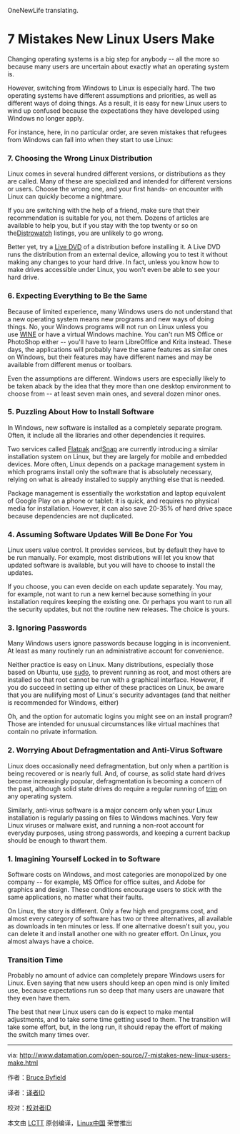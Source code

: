 OneNewLife translating.

7 Mistakes New Linux Users Make
===================

Changing operating systems is a big step for anybody -- all the more so because many users are uncertain about exactly what an operating system is.

However, switching from Windows to Linux is especially hard. The two operating systems have different assumptions and priorities, as well as different ways of doing things. As a result, it is easy for new Linux users to wind up confused because the expectations they have developed using Windows no longer apply.

For instance, here, in no particular order, are seven mistakes that refugees from Windows can fall into when they start to use Linux:

### 7\. Choosing the Wrong Linux Distribution

Linux comes in several hundred different versions, or distributions as they are called. Many of these are specialized and intended for different versions or users. Choose the wrong one, and your first hands- on encounter with Linux can quickly become a nightmare.

If you are switching with the help of a friend, make sure that their recommendation is suitable for you, not them. Dozens of articles are available to help you, but if you stay with the top twenty or so on the[Distrowatch][46] listings, you are unlikely to go wrong.

Better yet, try a [Live DVD][45] of a distribution before installing it. A Live DVD runs the distribution from an external device, allowing you to test it without making any changes to your hard drive. In fact, unless you know how to make drives accessible under Linux, you won't even be able to see your hard drive.

### 6\. Expecting Everything to Be the Same

Because of limited experience, many Windows users do not understand that a new operating system means new programs and new ways of doing things. No, your Windows programs will not run on Linux unless you use [WINE][44] or have a virtual Windows machine. You can't run MS Office or PhotoShop either -- you'll have to learn LibreOffice and Krita instead. These days, the applications will probably have the same features as similar ones on Windows, but their features may have different names and may be available from different menus or toolbars.

Even the assumptions are different. Windows users are especially likely to be taken aback by the idea that they more than one desktop environment to choose from -- at least seven main ones, and several dozen minor ones.

### 5\. Puzzling About How to Install Software

In Windows, new software is installed as a completely separate program. Often, it include all the libraries and other dependencies it requires.

Two services called [Flatpak][43] and[Snap][42] are currently introducing a similar installation system on Linux, but they are largely for mobile and embedded devices. More often, Linux depends on a package management system in which programs install only the software that is absolutely necessary, relying on what is already installed to supply anything else that is needed.

Package management is essentially the workstation and laptop equivalent of Google Play on a phone or tablet: it is quick, and requires no physical media for installation. However, it can also save 20-35% of hard drive space because dependencies are not duplicated.

### 4\. Assuming Software Updates Will Be Done For You

Linux users value control. It provides services, but by default they have to be run manually. For example, most distributions will let you know that updated software is available, but you will have to choose to install the updates.

If you choose, you can even decide on each update separately. You may, for example, not want to run a new kernel because something in your installation requires keeping the existing one. Or perhaps you want to run all the security updates, but not the routine new releases. The choice is yours.

### 3\. Ignoring Passwords

Many Windows users ignore passwords because logging in is inconvenient. At least as many routinely run an administrative account for convenience.

Neither practice is easy on Linux. Many distributions, especially those based on Ubuntu, use [sudo][41], to prevent running as root, and most others are installed so that root cannot be run with a graphical interface. However, if you do succeed in setting up either of these practices on Linux, be aware that you are nullifying most of Linux's security advantages (and that neither is recommended for Windows, either)

Oh, and the option for automatic logins you might see on an install program? Those are intended for unusual circumstances like virtual machines that contain no private information.

### 2\. Worrying About Defragmentation and Anti-Virus Software

Linux does occasionally need defragmentation, but only when a partition is being recovered or is nearly full. And, of course, as solid state hard drives become increasingly popular, defragmentation is becoming a concern of the past, although solid state drives do require a regular running of [trim][40] on any operating system.

Similarly, anti-virus software is a major concern only when your Linux installation is regularly passing on files to Windows machines. Very few Linux viruses or malware exist, and running a non-root account for everyday purposes, using strong passwords, and keeping a current backup should be enough to thwart them.

### 1\. Imagining Yourself Locked in to Software

Software costs on Windows, and most categories are monopolized by one company -- for example, MS Office for office suites, and Adobe for graphics and design. These conditions encourage users to stick with the same applications, no matter what their faults.

On Linux, the story is different. Only a few high end programs cost, and almost every category of software has two or three alternatives, all available as downloads in ten minutes or less. If one alternative doesn't suit you, you can delete it and install another one with no greater effort. On Linux, you almost always have a choice.

### Transition Time

Probably no amount of advice can completely prepare Windows users for Linux. Even saying that new users should keep an open mind is only limited use, because expectations run so deep that many users are unaware that they even have them.

The best that new Linux users can do is expect to make mental adjustments, and to take some time getting used to them. The transition will take some effort, but, in the long run, it should repay the effort of making the switch many times over.

--------------------------------------------------------------------------------

via: http://www.datamation.com/open-source/7-mistakes-new-linux-users-make.html

作者：[Bruce Byfield][a]

译者：[译者ID](https://github.com/译者ID)

校对：[校对者ID](https://github.com/校对者ID)

本文由 [LCTT](https://github.com/LCTT/TranslateProject) 原创编译，[Linux中国](https://linux.cn/) 荣誉推出

[a]: http://www.datamation.com/author/Bruce-Byfield-6030.html
[1]:[https://www.youtube.com/channel/UCOfXyFkINXf_e9XNosTJZDw]
[2]:[https://www.youtube.com/user/desainew]
[3]:[https://www.youtube.com/channel/UCEQXp_fcqwPcqrzNtWJ1w9w]
[4]:[http://www.facebook.com/sharer/sharer.php?u=https%3A%2F%2Ffreedompenguin.com%2Farticles%2Fopinion%2Fopen-source-design-thing%2F]
[5]:[http://twitter.com/intent/tweet/?text=Is+Open+Source+Design+a+Thing%3F&url=https%3A%2F%2Ffreedompenguin.com%2Farticles%2Fopinion%2Fopen-source-design-thing%2F]
[6]:[https://plus.google.com/share?url=https%3A%2F%2Ffreedompenguin.com%2Farticles%2Fopinion%2Fopen-source-design-thing%2F]
[7]:[https://atom.io/]
[8]:[http://froont.com/]
[9]:[https://webflow.com/]
[10]:[https://gravit.io/]
[11]:[http://getbootstrap.com/]
[12]:[https://inkscape.org/en/]
[13]:[https://www.gimp.org/]
[14]:[https://en.wikipedia.org/wiki/Free_and_open-source_software]
[15]:[https://medium.com/dawn-capital/why-leverage-the-power-of-open-source-to-build-a-successful-software-business-8aba6f665bc4#.ggmn2ojxp]
[16]:[https://github.com/majutsushi/tagbar]
[17]:[http://ctags.sourceforge.net/]
[18]:[https://github.com/majutsushi/tagbar/zipball/70fix]
[19]:[https://raw.githubusercontent.com/tpope/vim-pathogen/master/autoload/pathogen.vim]
[20]:[http://www.vim.org/scripts/script.php?script_id=2332]
[21]:[https://www.howtoforge.com/tutorial/vim-editor-plugins-for-software-developers-2-syntastic/]
[22]:[https://www.howtoforge.com/images/vim-editor-plugins-for-software-developers/big/vimplugins-delimitmate-help.png]
[23]:[https://github.com/Raimondi/delimitMate]
[24]:[https://www.howtoforge.com/images/vim-editor-plugins-for-software-developers/big/vimplugins-tagbar-visibility.png]
[25]:[https://www.howtoforge.com/images/vim-editor-plugins-for-software-developers/big/vimplugins-tagbar-ex2.png]
[26]:[https://www.howtoforge.com/images/vim-editor-plugins-for-software-developers/big/vimplugins-tagbar-example.png]
[27]:[http://www.tldp.org/LDP/intro-linux/html/sect_06_02.html]
[28]:[http://majutsushi.github.io/tagbar/]
[29]:[http://vi.stackexchange.com/questions/388/what-is-the-difference-between-the-vim-plugin-managers]
[30]:[https://www.howtoforge.com/images/vim-editor-plugins-for-software-developers/big/vimplugins-vimrc.png]
[31]:[http://www.vim.org/]
[32]:[https://github.com/scrooloose/syntastic]
[33]:[https://github.com/scrooloose/syntastic/blob/master/doc/syntastic.txt]
[34]:[https://www.howtoforge.com/images/3337/big/syntastic-error-all-descr.png]
[35]:[https://www.howtoforge.com/images/3337/big/syntastic-error-descr.png]
[36]:[https://www.howtoforge.com/images/3337/big/syntastic-error-highlight.png]
[37]:[https://github.com/scrooloose/syntastic]
[38]:[http://www.vim.org/]
[39]:[https://www.howtoforge.com/tutorial/vim-editor-plugins-for-software-developers/]
[40]:[https://en.wikipedia.org/wiki/Trim_%28computing%29]
[41]:[https://en.wikipedia.org/wiki/Sudo]
[42]:[http://snapcraft.io/]
[43]:[http://flatpak.org/]
[44]:[https://en.wikipedia.org/wiki/Wine_%28software%29]
[45]:[https://en.wikipedia.org/wiki/Live_CD]
[46]:[http://distrowatch.com/]
